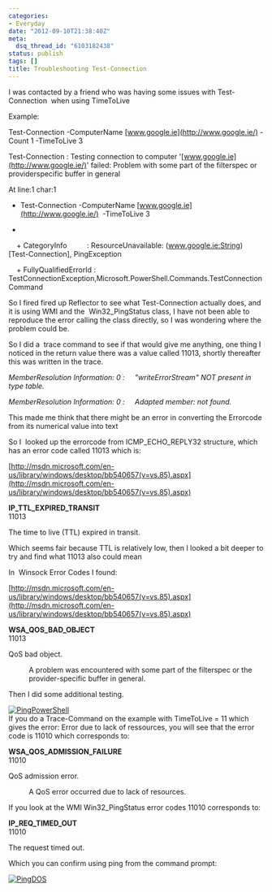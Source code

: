 ```yaml
---
categories:
- Everyday
date: "2012-09-10T21:38:40Z"
meta:
  dsq_thread_id: "6103182438"
status: publish
tags: []
title: Troubleshooting Test-Connection
---
```

I was contacted by a friend who was having some issues with Test-Connection&nbsp; when using TimeToLive

Example:

Test-Connection -ComputerName [www.google.ie](http://www.google.ie/) -Count 1 -TimeToLive 3

Test-Connection : Testing connection to computer '[www.google.ie](http://www.google.ie/)' failed: Problem with some part of the filterspec or providerspecific buffer in general

At line:1 char:1

+ Test-Connection -ComputerName [www.google.ie](http://www.google.ie/)&nbsp; -TimeToLive 3

+ ~~~~~~~~~~~~~~~~~~~~~~~~~~~~~~~~~~~~~~~~~~~~~~~~~~~~~~~~~~

&nbsp;&nbsp;&nbsp; + CategoryInfo&nbsp;&nbsp;&nbsp;&nbsp;&nbsp;&nbsp;&nbsp;&nbsp;&nbsp; : ResourceUnavailable: (www.google.ie:String) [Test-Connection], PingException

&nbsp;&nbsp;&nbsp; + FullyQualifiedErrorId : TestConnectionException,Microsoft.PowerShell.Commands.TestConnectionCommand

So I fired fired up Reflector to see what Test-Connection actually does, and it is using WMI and the&nbsp; Win32\_PingStatus class, I have not been able to reproduce the error calling the class directly, so I was wondering where the problem could be.

So I did a&nbsp; trace command to see if that would give me anything, one thing I noticed in the return value there was a value called 11013, shortly thereafter this was written in the trace.

_MemberResolution Information: 0 :&nbsp;&nbsp;&nbsp;&nbsp; "writeErrorStream" NOT present in type table._

_MemberResolution Information: 0 :&nbsp;&nbsp;&nbsp;&nbsp; Adapted member: not found._

This made me think that there might be an error in converting the Errorcode from its numerical value into text

So I&nbsp; looked up the errorcode from ICMP\_ECHO\_REPLY32 structure, which has an error code called 11013 which is:

[http://msdn.microsoft.com/en-us/library/windows/desktop/bb540657(v=vs.85).aspx](http://msdn.microsoft.com/en-us/library/windows/desktop/bb540657(v=vs.85).aspx)

<dl>
<dt>
<strong>IP_TTL_EXPIRED_TRANSIT</strong> </dt>
<dt>11013 </dt>
<dt></dt>
</dl>

The time to live (TTL) expired in transit.

Which seems fair because TTL is relatively low, then I looked a bit deeper to try and find what 11013 also could mean

In&nbsp; Winsock Error Codes I found:

[http://msdn.microsoft.com/en-us/library/windows/desktop/bb540657(v=vs.85).aspx](http://msdn.microsoft.com/en-us/library/windows/desktop/bb540657(v=vs.85).aspx)

<dl>
<dt>
<strong>WSA_QOS_BAD_OBJECT</strong> </dt>
<dt>11013</dt>
</dl><dl>
<dt>QoS bad object. </dt>
<dd>
<p>A problem was encountered with some part of the filterspec or the provider-specific buffer in general.</p>
</dd>
</dl>

Then I did some additional testing.

[![PingPowerShell](/assets/images/PingPowerShell_thumb.png "PingPowerShell")](http://www.xipher.dk/assets/images/uploads/PingPowerShell.png)  
If you do a Trace-Command on the example with TimeToLive = 11 which gives the error: Error due to lack of ressources, you will see that the error code is 11010 which corresponds to:

<dl>
<dt>
<strong>WSA_QOS_ADMISSION_FAILURE</strong> </dt>
<dt>11010</dt>
</dl><dl>
<dt>QoS admission error. </dt>
<dd>
<p>A QoS error occurred due to lack of resources.</p>
</dd>
</dl>

If you look at the WMI Win32\_PingStatus error codes 11010 corresponds to:

<dl>
<dt>
<strong>IP_REQ_TIMED_OUT</strong> </dt>
<dt>11010</dt>
</dl>

The request timed out.

Which you can confirm using ping from the command prompt:

[![PingDOS](/assets/images/PingDOS_thumb.png "PingDOS")](http://www.xipher.dk/assets/images/uploads/PingDOS.png)

